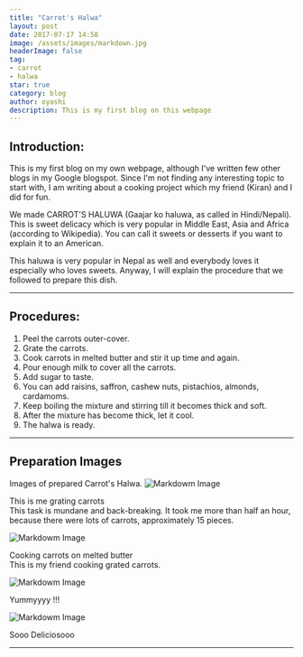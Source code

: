 ```yaml
---
title: "Carrot's Halwa"
layout: post
date: 2017-07-17 14:58
image: /assets/images/markdown.jpg
headerImage: false
tag:
- carrot
- halwa
star: true
category: blog
author: oyashi
description: This is my first blog on this webpage
---
```


## Introduction:

This is my first blog on my own webpage, although I've written few other blogs in my Google blogspot.
Since I'm not finding any interesting topic to start with, I am writing
about a cooking project which my friend (Kiran) and I did for fun.

We made CARROT'S HALUWA (Gaajar ko haluwa, as called in Hindi/Nepali). This is sweet delicacy
which is very popular in Middle East, Asia and Africa (according to Wikipedia). You can call it
sweets or desserts if you want to explain it to an American. 

This haluwa is very popular in Nepal as well and everybody loves it especially who loves sweets.
Anyway, I will explain the procedure that we followed to prepare this dish.

---

## Procedures:

1. Peel the carrots outer-cover.
2. Grate the carrots. 
3. Cook carrots in melted butter and stir it up time and again.
4. Pour enough milk to cover all the carrots.
5. Add sugar to taste.
6. You can add raisins, saffron, cashew nuts, pistachios, almonds, cardamoms.
7. Keep boiling the mixture and stirring till it becomes thick and soft.
8. After the mixture has become thick, let it cool.
9. The halwa is ready.

---

## Preparation Images

Images of prepared Carrot's Halwa.
![Markdowm Image][1]
<figcaption class="caption">This is me grating carrots</figcaption>
This task is mundane and back-breaking. It took me more than half an hour,
because there were lots of carrots, approximately 15 pieces. 

![Markdowm Image][2]
<figcaption class="caption">Cooking carrots on melted butter</figcaption>
This is my friend cooking grated carrots.

![Markdowm Image][3]
<figcaption class="caption">Yummyyyy !!!</figcaption>

![Markdowm Image][4]
<figcaption class="caption">Sooo Deliciosooo</figcaption>

---
[1]: http://oya163.github.io/assets/images/carrot-haluwa/carrot-grating.gif
[2]: http://oya163.github.io/assets/images/carrot-haluwa/carrot-cooking.gif
[3]: http://oya163.github.io/assets/images/carrot-haluwa/carrot-prepared-1.jpg
[4]: http://oya163.github.io/assets/images/carrot-haluwa/carrot-prepared-2.jpg

